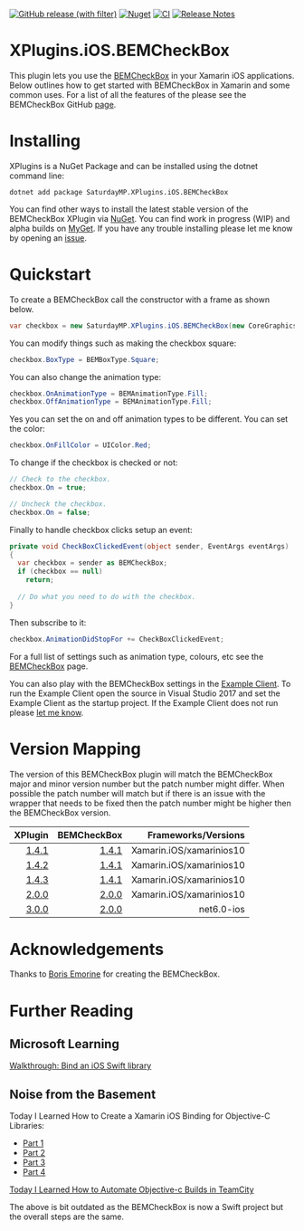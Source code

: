 [![GitHub release (with filter)](https://img.shields.io/github/v/release/saturdaymp/XPlugins.iOS.BEMCheckBox?sort=semver&label=Latest%20Release)](https://github.com/saturdaymp/XPlugins.iOS.BEMCheckBox/releases/latest)
[![Nuget](https://img.shields.io/nuget/dt/SaturdayMP.XPlugins.iOS.BEMCheckBox?logo=nuget&label=Downloads)](https://www.nuget.org/packages/SaturdayMP.XPlugins.iOS.BEMCheckBox)
[![CI](https://github.com/saturdaymp/XPlugins.iOS.BEMCheckBox/actions/workflows/ci.yml/badge.svg)](https://github.com/saturdaymp/XPlugins.iOS.BEMCheckBox/actions/workflows/ci.yml)
[![Release Notes](https://github.com/saturdaymp/XPlugins.iOS.BEMCheckBox/actions/workflows/release-notes.yml/badge.svg)](https://github.com/saturdaymp/XPlugins.iOS.BEMCheckBox/actions/workflows/release-notes.yml)

# XPlugins.iOS.BEMCheckBox
This plugin lets you use the [BEMCheckBox](https://github.com/saturdaymp/BEMCheckBox) in your Xamarin iOS applications.  Below outlines how to get started with BEMCheckBox in Xamarin and some common uses.  For a list of all the features of the please see the BEMCheckBox GitHub [page](https://github.com/saturdaymp/BEMCheckBox).

# Installing
XPlugins is a NuGet Package and can be installed using the dotnet command line:

```
dotnet add package SaturdayMP.XPlugins.iOS.BEMCheckBox
```

You can find other ways to install the latest stable version of the BEMCheckBox XPlugin via [NuGet](https://www.nuget.org/packages/SaturdayMP.XPlugins.iOS.BEMCheckBox/).  You can find work in progress (WIP) and alpha builds on [MyGet](https://www.myget.org/feed/saturdaymp/package/nuget/SaturdayMP.XPlugins.iOS.BEMCheckBox).  If you have any trouble installing please let me know by opening an [issue](https://github.com/saturdaymp/XPlugins.iOS.BEMCheckBox/issues).

# Quickstart
To create a BEMCheckBox call the constructor with a frame as shown below.

```C#
var checkbox = new SaturdayMP.XPlugins.iOS.BEMCheckBox(new CoreGraphics.CGRect(140, 40, 25, 25));
```

You can modify things such as making the checkbox square:

```C#
checkbox.BoxType = BEMBoxType.Square;
```

You can also change the animation type:

```C#
checkbox.OnAnimationType = BEMAnimationType.Fill;
checkbox.OffAnimationType = BEMAnimationType.Fill;
```

Yes you can set the on and off animation types to be different.  You can set the color:

```C#
checkbox.OnFillColor = UIColor.Red;
```

To change if the checkbox is checked or not:

```C#
// Check to the checkbox.
checkbox.On = true;

// Uncheck the checkbox.
checkbox.On = false;
```

Finally to handle checkbox clicks setup an event:

```C#
private void CheckBoxClickedEvent(object sender, EventArgs eventArgs)
{
  var checkbox = sender as BEMCheckBox;
  if (checkbox == null)
    return;
    
  // Do what you need to do with the checkbox.
}
```

Then subscribe to it:

```C#
checkbox.AnimationDidStopFor += CheckBoxClickedEvent;
```

For a full list of settings such as animation type, colours, etc see the [BEMCheckBox](https://github.com/saturdaymp/BEMCheckBox) page.

You can also play with the BEMCheckBox settings in the [Example Client](https://github.com/saturdaymp/XPlugins.iOS.BEMCheckBox/tree/master/Source/ExampleClient).  To run the Example Client open the source in Visual Studio 2017 and set the Example Client as the startup project.  If the Example Client does not run please [let me know](https://github.com/saturdaymp/XPlugins.iOS.BEMCheckBox/issues).

# Version Mapping
The version of this BEMCheckBox plugin will match the BEMCheckBox major and minor version number but the patch number might differ.  When possible the patch number will match but if there is an issue with the wrapper that needs to be fixed then the patch number might be higher then the BEMCheckBox version.

| XPlugin | BEMCheckBox | Frameworks/Versions |
| ---:        | ---:    | ---:       |
| [1.4.1](https://github.com/saturdaymp/XPlugins.iOS.BEMCheckBox/releases/tag/1.4.1) | [1.4.1](https://github.com/saturdaymp/BEMCheckBox/releases/tag/1.4.1) | Xamarin.iOS/xamarinios10
| [1.4.2](https://github.com/saturdaymp/XPlugins.iOS.BEMCheckBox/releases/tag/1.4.2) | [1.4.1](https://github.com/saturdaymp/BEMCheckBox/releases/tag/1.4.1) | Xamarin.iOS/xamarinios10 | 
| [1.4.3](https://github.com/saturdaymp/XPlugins.iOS.BEMCheckBox/releases/tag/1.4.3) | [1.4.1](https://github.com/saturdaymp/BEMCheckBox/releases/tag/1.4.1) | Xamarin.iOS/xamarinios10
| [2.0.0](https://github.com/saturdaymp/XPlugins.iOS.BEMCheckBox/releases/tag/2.0.0) | [2.0.0](https://github.com/saturdaymp/BEMCheckBox/releases/tag/2.0.0) | Xamarin.iOS/xamarinios10
| [3.0.0](https://github.com/saturdaymp/XPlugins.iOS.BEMCheckBox/releases/tag/3.0.0) | [2.0.0](https://github.com/saturdaymp/BEMCheckBox/releases/tag/2.0.0) | net6.0-ios

# Acknowledgements
Thanks to [Boris Emorine](https://github.com/Boris-Em) for creating the BEMCheckBox.

# Further Reading
## Microsoft Learning
[Walkthrough: Bind an iOS Swift library](https://learn.microsoft.com/en-ca/xamarin/ios/platform/binding-swift/walkthrough)

## Noise from the Basement
Today I Learned How to Create a Xamarin iOS Binding for Objective-C Libraries:
* [Part 1](https://nftb.saturdaymp.com/today-i-learned-how-to-create-a-xamarin-ios-binding-for-objective-c-libraries-part-1-compiling-the-objective-c-library/)
* [Part 2](https://nftb.saturdaymp.com/today-i-learned-how-to-create-a-xamarin-ios-binding-for-objective-c-libraries-part-2-combining-libraries/)
* [Part 3](https://nftb.saturdaymp.com/today-i-learned-how-to-create-a-xamarin-ios-binding-for-objective-c-libraries-part-3-using-sharpie-to-create-binding-interface/)
* [Part 4](https://nftb.saturdaymp.com/today-i-learned-how-to-create-a-xamarin-ios-binding-for-objective-c-libraries-part-4-the-actual-binding/)

[Today I Learned How to Automate Objective-c Builds in TeamCity](https://nftb.saturdaymp.com/today-i-learned-how-to-automate-objective-c-builds-in-teamcity/)

The above is bit outdated as the BEMCheckBox is now a Swift project but the overall steps are the same.
